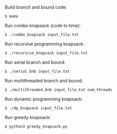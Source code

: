 Build branch and bound code:
```
$ make
```
Run combo knapsack (code to time):
```
$ ./combo_knapsack input_file.txt
```
Run recursive programming knapsack:
```
$ ./recursive_knapsack input_file.txt
```
Run serial branch and bound:
```
$ ./serial_bnb input_file.txt
```
Run multithreaded branch and bound:
```
$ ./multithreaded_bnb input_file.txt num_threads
```
Run dynamic programming knapsack:
```
$ ./dp_knapsack input_file.txt
```
Run greedy knapsack:
```
$ python3 greedy_knapsack.py
```
